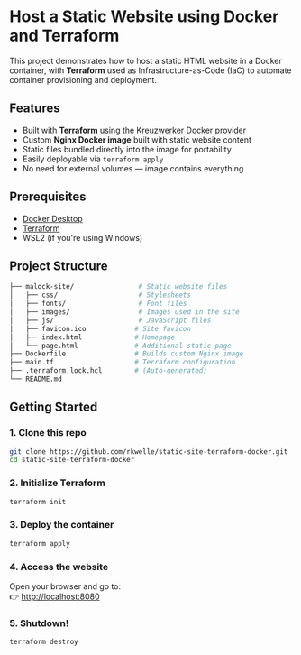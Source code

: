 # Host a Static Website using Docker and Terraform

This project demonstrates how to host a static HTML website in a Docker container, with **Terraform** used as Infrastructure-as-Code (IaC) to automate container provisioning and deployment.

## Features

- Built with **Terraform** using the [Kreuzwerker Docker provider](https://registry.terraform.io/providers/kreuzwerker/docker/latest)
- Custom **Nginx Docker image** built with static website content
- Static files bundled directly into the image for portability
- Easily deployable via `terraform apply`
- No need for external volumes — image contains everything

## Prerequisites

- [Docker Desktop](https://www.docker.com/products/docker-desktop)
- [Terraform](https://developer.hashicorp.com/terraform/downloads)
- WSL2 (if you're using Windows)

## Project Structure

```bash
├── malock-site/                # Static website files
│   ├── css/                    # Stylesheets
│   ├── fonts/                  # Font files
│   ├── images/                 # Images used in the site
│   ├── js/                     # JavaScript files
│   ├── favicon.ico            # Site favicon
│   ├── index.html             # Homepage
│   └── page.html              # Additional static page
├── Dockerfile                 # Builds custom Nginx image
├── main.tf                    # Terraform configuration
├── .terraform.lock.hcl        # (Auto-generated)
└── README.md
```

##  Getting Started

### 1. Clone this repo

```bash
git clone https://github.com/rkwelle/static-site-terraform-docker.git
cd static-site-terraform-docker
```

### 2. Initialize Terraform

```bash
terraform init
```

### 3. Deploy the container

```bash
terraform apply
```

### 4. Access the website
Open your browser and go to:  
👉 [http://localhost:8080](http://localhost:8080)


### 5. Shutdown!

```bash
terraform destroy